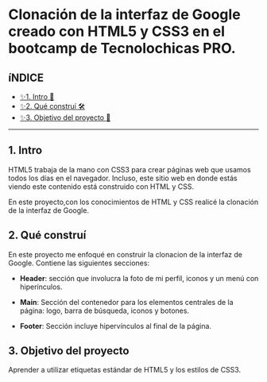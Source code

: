 # Clonación de la interfaz de Google creado con HTML5 y CSS3 en el bootcamp de Tecnolochicas PRO.

## íNDICE

* [✨1. Intro 🧐](https://github.com/YaretziLeon/cloninterfazgoogle/edit/main/README.md#1-intro)
* [✨2. Qué construí 🛠](https://github.com/YaretziLeon/cloninterfazgoogle/edit/main/README.md#2-qu%C3%A9-constru%C3%AD)
* [✨3. Objetivo del proyecto 🎯](https://github.com/YaretziLeon/cloninterfazgoogle/edit/main/README.md#3-objetivo-del-proyecto)

****

## 1. Intro
HTML5 trabaja de la mano con CSS3 para crear páginas web que usamos todos los días en el navegador. Incluso, este sitio web en donde estás viendo este contenido está construido con HTML y CSS.

En este proyecto,con los conocimientos de HTML y CSS realicé la clonación de la interfaz de Google.

## 2. Qué construí
En este proyecto me enfoqué en construir la clonacion de la interfaz de Google.
Contiene las siguientes secciones:

* **Header**: sección que involucra la foto de mi perfil, iconos y un menú con hiperínculos.

* **Main**: Sección del contenedor para los elementos centrales de la página: logo, barra de búsqueda, iconos y botones.

* **Footer**: Sección incluye hipervínculos al final de la página.

## 3. Objetivo del proyecto
Aprender a utilizar etiquetas estándar de HTML5 y los estilos de CSS3.
